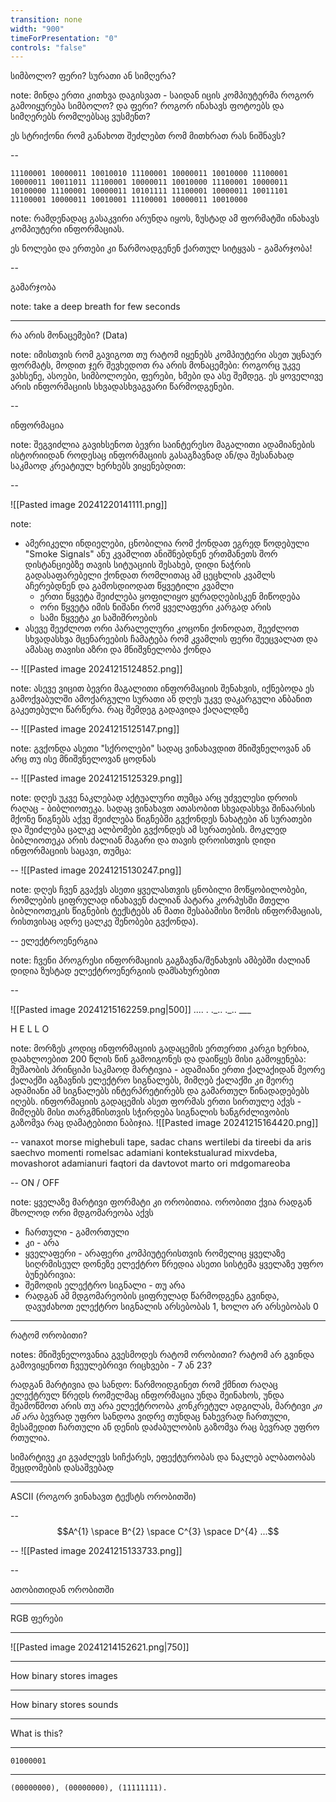 ```yaml
---
transition: none
width: "900"
timeForPresentation: "0"
controls: "false"
---
```

სიმბოლო? ფერი? სურათი ან სიმღერა?

note:
მინდა ერთი კითხვა დაგისვათ - საიდან იცის კომპიუტერმა როგორ გამოიყურება სიმბოლო? და ფერი? როგორ ინახავს ფოტოებს და სიმღერებს რომლებსაც ვუსმენთ?

ეს სტრიქონი რომ განახოთ შეძლებთ რომ მითხრათ რას ნიშნავს?

--

`11100001 10000011 10010010 11100001 10000011 10010000 11100001 10000011 10011011 11100001 10000011 10010000 11100001 10000011 10100000 11100001 10000011 10101111 11100001 10000011 10011101 11100001 10000011 10010001 11100001 10000011 10010000`

note:
რამდენადაც გასაკვირი არუნდა იყოს, ზუსტად ამ ფორმატში ინახავს კომპიუტერი ინფორმაციას.

ეს ნოლები და ერთები კი წარმოადგენენ ქართულ სიტყვას - გამარჯობა!


--

გამარჯობა

note:
take a deep breath for few seconds


---

რა არის მონაცემები? (Data)

note:
იმისთვის რომ გავიგოთ თუ რატომ იყენებს კომპიუტერი ასეთ უცნაურ ფორმატს, მოდით ჯერ შევხედოთ რა არის მონაცემები:
როგორც უკვე ვახსენე, ასოები, სიმბოლოები, ფერები, ხმები და ასე შემდეგ. ეს ყოველივე არის ინფორმაციის სხვადასხვაგვარი წარმოდგენები. 

--

ინფორმაცია

note:
შეგვიძლია გავიხსენოთ ბევრი საინტერესო მაგალითი ადამიანების ისტორიიდან როდესაც ინფორმაციის გასაგზავნად ან/და შესანახად საკმაოდ კრეატიულ ხერხებს ვიყენებდით:

--

![[Pasted image 20241220141111.png]]

note:
- ამერიკელი ინდიელები, ცნობილია რომ ქონდათ ეგრედ წოდებული "Smoke Signals" ანუ კვამლით ანიშნებდნენ ერთმანეთს შორ დისტანციებზე თავის სიტუაციის შესახებ, დიდი ნაჭრის გადასაფარებელი ქონდათ რომლითაც ამ ცეცხლის კვამლს აჩერებდნენ და გამოსდიოდათ წყვეტილი კვამლი 
	- ერთი წყვეტა შეიძლება ყოფილიყო ყურადღებისკენ მიწოდება
	- ორი წყვეტა იმის ნიშანი რომ ყველაფერი კარგად არის
	- სამი წყვეტა კი საშიშროების
- ასევე შეეძლოთ ორი პარალელური კოცონი  ქონოდათ, შეეძლოთ სხვადასხვა მცენარეების ჩამატება რომ კვამლის ფერი შეეცვალათ და ამასაც თავისი აზრი და მნიშვნელობა ქონდა

--
![[Pasted image 20241215124852.png]]

note:
ასევე ვიცით ბევრი მაგალითი ინფორმაციის შენახვის, იქნებოდა ეს გამოქვაბულში ამოქარგული სურათი ან დღეს უკვე დაკარგული ანბანით გაკეთებული წარწერა. რაც შემდეგ გადავიდა ქაღალდზე

--
![[Pasted image 20241215125147.png]]

note: გვქონდა ასეთი "სქროლები" სადაც ვინახავდით მნიშვნელოვან ან არც თუ ისე მნიშვნელოვან ცოდნას

--
![[Pasted image 20241215125329.png]]

note:
დღეს უკვე ნაკლებად აქტუალური თუმცა არც უძველესი დროის რაღაც - ბიბლიოთეკა. სადაც ვინახავთ ათასობით სხვადასხვა შინაარსის მქონე წიგნებს აქვე შეიძლება წიგნებში გვქონდეს ნახატები ან სურათები და შეიძლება ცალკე ალბომები გვქონდეს ამ სურათების.
მოკლედ ბიბლიოთეკა არის ძალიან მაგარი და თავის დროისთვის დიდი ინფორმაციის საცავი, თუმცა:

--
![[Pasted image 20241215130247.png]]

note:
დღეს ჩვენ გვაქვს ასეთი ყველასთვის ცნობილი მოწყობილობები, რომლების ციფრულად ინახავენ ძალიან პატარა კორპუსში მთელი ბიბლიოთეკის წიგნების ტექსტებს ან მათი შესაბამისი ზომის ინფორმაციას, რისთვისაც ადრე ცალკე შენობები გვქონდა).

--
ელექტროენერგია

note:
ჩვენი პროგრესი ინფორმაციის გაგზავნა/შენახვის ამბებში ძალიან დიდია ზუსტად ელექტროენერგიის დამსახურებით

--

![[Pasted image 20241215162259.png|500]]
.... . .\_.. .\_.. ___

H E L L O

note:
მორზეს კოდიც ინფორმაციის გადაცემის ერთერთი კარგი ხერხია, დაახლოებით 200 წლის წინ გამოიგონეს და დაიწყეს მისი გამოყენება: მუშაობის პრინციპი საკმაოდ მარტივია - ადამიანი ერთი ქალაქიდან მეორე ქალაქში აგზავნის ელექტრო სიგნალებს, მიმღებ ქალაქში კი მეორე ადამიანი ამ სიგნალებს ინტერპრეტირებს და გამართულ წინადადებებს იღებს. ინფორმაციის გადაცემის ასეთ ფორმას ერთი სირთულე აქვს - მიმღებს მისი თარგმნისთვის სჭირდება სიგნალის ხანგრძლივობის გაზომვა რაც დამატებითი ნაბიჯია.
![[Pasted image 20241215164420.png]]

--
vanaxot morse mighebuli tape, sadac chans wertilebi da tireebi da aris saechvo momenti romelsac adamiani kontekstualurad mixvdeba,
movashorot adamianuri faqtori da davtovot marto ori mdgomareoba 

--
ON / OFF

note:
ყველაზე მარტივი ფორმატი კი ორობითია. ორობითი ქვია რადგან მხოლოდ ორი მდგომარეობა აქვს 
- ჩართული - გამორთული
- კი - არა
- ყველაფერი - არაფერი
კომპიუტერისთვის რომელიც ყველაზე სიღრმისეულ დონეზე ელექტრო წრედია ასეთი სისტემა ყველაზე უფრო ბუნებრივია:
- შემოდის ელექტრო სიგნალი - თუ არა
- რადგან ამ მდგომარეობის ციფრულად წარმოდგენა გვინდა, დავუძახოთ ელექტრო სიგნალის არსებობას 1, ხოლო არ არსებობას 0

---
რატომ ორობითი?

notes:
მნიშვნელოვანია გვესმოდეს რატომ ორობითი? რატომ არ გვინდა გამოვიყენოთ ჩვეულებრივი რიცხვები - 7 ან 23? 

რადგან მარტივია და სანდო: წარმოიდგინეთ რომ ქმნით რაღაც ელექტრულ წრედს რომელმაც ინფორმაცია უნდა შეინახოს, უნდა შეამოწმოთ არის თუ არა ელექტროობა კონკრეტულ ადგილას, მარტივი *კი ან არა* ბევრად უფრო სანდოა ვიდრე თუნდაც ნახევრად ჩართული, მესამედით ჩართული ან დენის დაძაბულობის გაზომვა რაც ბევრად უფრო რთულია. 

სიმარტივე კი გვაძლევს სიჩქარეს, ეფექტურობას და ნაკლებ ალბათობას შეცდომების დასაშვებად

---

ASCII (როგორ ვინახავთ ტექსტს ორობითში)

--
$$A^{1} \space B^{2} \space C^{3} \space D^{4} ...$$

--
![[Pasted image 20241215133733.png]]

--

ათობითიდან ორობითში

---

RGB ფერები

---

![[Pasted image 20241214152621.png|750]]

---
How binary stores images

---
How binary stores sounds

---
What is this?

---
`01000001`

---
`(00000000), (00000000), (11111111).`
